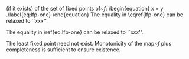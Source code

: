 

(if it exists) of the set of fixed points of~$f$:
\begin{equation}
x = y .\label{eq:lfp-one}
\end{equation}
The equality in \eqref{lfp-one} can be relaxed to ``$xxx$''.

The equality in \ref{eq:lfp-one} can be relaxed to ``$xxx$''.


The least fixed point need not exist. Monotonicity of the map~$f$
plus completeness is sufficient to ensure existence. 
